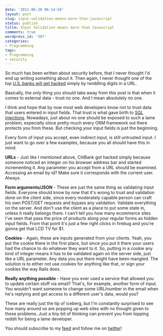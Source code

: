 ```yaml
---
date: '2011-06-20 06:14:56'
layout: post
slug: input-validation-means-more-than-javascript
status: publish
title: Input Validation means more than Javascript
comments: true
wordpress_id: '397'
categories:
- Programming
tags:
- Programming
- security
---
```


So much has been written about security before, that I never thought I'd end up writing something about it. Then again, I never thought one of the top [U.S. banks will get hacked](http://consumerist.com/2011/06/how-hackers-stole-200000-citi-accounts-by-exploiting-basic-browser-vulnerability.html) simply by twiddling digits in a URL.

Basically, the only thing you should take away from this post is that when it comes to external data - trust no one. And I mean absolutely no one.

I think and hope that by now most web developers know not to trust data that users entered in input fields. That trust is what gave birth to [SQL injections](http://en.wikipedia.org/wiki/SQL_injection). Nowadays, just about no one should be exposed to such a lame problem, especially since pretty much every ORM framework out there protects you from these. But checking your input fields is just the beginning.

Every form of input you accept, even indirect input, is still untrusted input. I just want to go over a few examples, because you all should have this in mind:

**URLs** - Just like I mentioned above, CitiBank got hacked simply because someone noticed an integer on his browser address bar and started incrementing it. Any parameter you accept from a URL should be examined. Accessing an email by id? Make sure it corresponds with the current user. Always.

**Form arguments/JSON** - These are just the same thing as validating input fields. Everyone should know by now that it's wrong to trust and validation done on the client side, since every moderately capable person can craft his own POST/GET requests and bypass any validation. Validate everything on the server. And don't use the client as a place to put some state in, unless it really belongs there. I can't tell you how many ecommerce sites I've seen that pass the price of products along your regular forms as hidden input fields. From that point it's just a few right clicks in firebug and you're gonna get that LCD TV for $1.

**Cookies** - Again, these are inputs generated from your clients. Yeah, you put the cookie there in the first place, but since you put it there your users had the chance to do whatever they want to it. So, putting in a cookie any kind of integer means it has to be validated again on the server side, just like a URL parameter. Any data you put there might have been mangled. The solution is to either not use cookies for anything like that, or sign your cookies the way Rails does.

**Really anything possible** - Have you ever used a service that allowed you to update certain stuff via email? That's, for example, another form of input. You wouldn't want someone to change some URL/number in the email when he's replying and get access to a different user's data, would you?

These are really just the tip of iceberg, but I'm constantly surprised to see how many around us are popping up web sites with no thought given to these problems. Just a tiny bit of thinking can prevent you from topping reddit for being a lame developer.

You should subscribe to my [feed](http://feeds.feedburner.com/TheCodeDump) and follow me on [twitter](http://twitter.com/avivby)!
